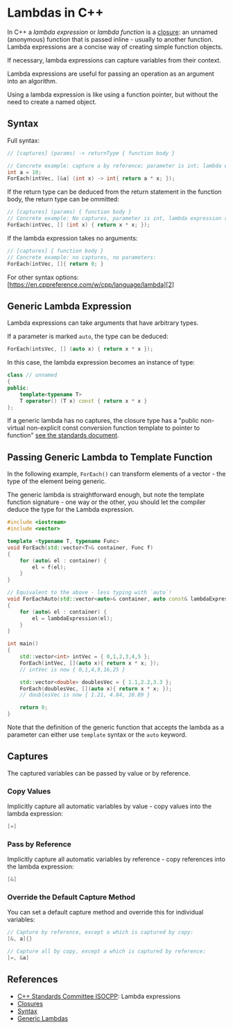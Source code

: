 Lambdas in C++
==============

In C++ a _lambda expression_ or _lambda function_ is a [closure][1]: an unnamed (anonymous) function that is passed inline - usually to another function. Lambda expressions are a concise way of creating simple function objects.

If necessary, lambda expressions can capture variables from their context.

Lambda expressions are useful for passing an operation as an argument into an algorithm.

Using a lambda expression is like using a function pointer, but without the need to create a named object.

Syntax
------
Full syntax:

```c++
// [captures] (params) -> returnType { function body }

// Concrete example: capture a by reference; parameter is int; lambda expression returns an int 
int a = 10;
ForEach(intVec, [&a] (int x) -> int{ return a * x; });
```

If the return type can be deduced from the return statement in the function body, the return type can be ommitted:

```c++
// [captures] (params) { function body }
// Concrete example: No captures, parameter is int, lambda expression returns an int
ForEach(intVec, [] (int x) { return x * x; });
```
If the lambda expression takes no arguments:

```c++
// [captures] { function body }
// Concrete example: no captures, no parameters:
ForEach(intVec, []{ return 0; }
```

For other syntax options: [https://en.cppreference.com/w/cpp/language/lambda][2]

Generic Lambda Expression
-------------------------
Lambda expressions can take arguments that have arbitrary types.

If a parameter is marked `auto`, the type can be deduced:

```c++
ForEach(intsVec, [] (auto x) { return x * x });
```
In this case, the lambda expression becomes an instance of type:

```c++
class // unnamed
{
public:
	template<typename T>
	T operator() (T x) const { return x * x }
};

```

If a generic lambda has no captures, the closure type has a "public non-virtual non-explicit const conversion function template to pointer to function" [see the standards document][4].

Passing Generic Lambda to Template Function
-------------------------------------------
In the following example, `ForEach()` can transform elements of a vector - the type of the element being generic.

The generic lambda is straightforward enough, but note the template function signature - one way or the other, you should let the compiler deduce the type for the Lambda expression.

```c++
#include <iostream>
#include <vector>

template <typename T, typename Func>
void ForEach(std::vector<T>& container, Func f)
{
	for (auto& el : container) {
		el = f(el);	
	}
}

// Equivalent to the above - less typing with `auto`!
void ForEachAuto(std::vector<auto>& container, auto const& lambdaExpression)
{
	for (auto& el : container) {
		el = lambdaExpression(el);	
	}
}

int main()
{
	std::vector<int> intVec = { 0,1,2,3,4,5 };
	ForEach(intVec, [](auto x){ return x * x; });
	// intVec is now { 0,1,4,9,16,25 }	

	std::vector<double> doublesVec = { 1.1,2.2,3.3 };
	ForEach(doublesVec, [](auto x){ return x * x; });
	// doublesVec is now { 1.21, 4.84, 10.89 }

	return 0;
}
```

Note that the definition of the generic function that accepts the lambda as a parameter can either use `template` syntax or the `auto` keyword.

Captures
--------
The captured variables can be passed by value or by reference.

### Copy Values
Implicitly capture all automatic variables by value - copy values into the lambda expression:

```c++
[=]
```
### Pass by Reference

Implicitly capture all automatic variables by reference - copy references into the lambda expression:

```c++
[&]
```

### Override the Default Capture Method
You can set a default capture method and override this for individual variables:

```c++
// Capture by reference, except a which is captured by copy:
[&, a]{}

// Capture all by copy, except a which is captured by reference:
[=, &a]
```

References
----------
* [C++ Standards Committee ISOCPP][4]: Lambda expressions
* [Closures][1]
* [Syntax][2]
* [Generic Lambdas][3]

[1]: https://en.wikipedia.org/wiki/Closure_(computer_programming)
[2]: https://en.cppreference.com/w/cpp/language/lambda
[3]: https://stackoverflow.com/a/17233649/3590673
[4]: http://www.open-std.org/jtc1/sc22/wg21/docs/papers/2013/n3690.pdf#subsection.5.1.2
